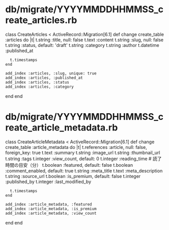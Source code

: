# db/migrate/YYYYMMDDHHMMSS_create_articles.rb
class CreateArticles < ActiveRecord::Migration[6.1]
  def change
    create_table :articles do |t|
      t.string :title, null: false
      t.text :content
      t.string :slug, null: false
      t.string :status, default: 'draft'
      t.string :category
      t.string :author
      t.datetime :published_at

      t.timestamps
    end

    add_index :articles, :slug, unique: true
    add_index :articles, :published_at
    add_index :articles, :status
    add_index :articles, :category
  end
end


# db/migrate/YYYYMMDDHHMMSS_create_article_metadata.rb
class CreateArticleMetadata < ActiveRecord::Migration[6.1]
  def change
    create_table :article_metadata do |t|
      t.references :article, null: false, foreign_key: true
      t.text :summary
      t.string :image_url
      t.string :thumbnail_url
      t.string :tags
      t.integer :view_count, default: 0
      t.integer :reading_time # 読了時間の目安（分）
      t.boolean :featured, default: false
      t.boolean :comment_enabled, default: true
      t.string :meta_title
      t.text :meta_description
      t.string :source_url
      t.boolean :is_premium, default: false
      t.integer :published_by
      t.integer :last_modified_by

      t.timestamps
    end

    add_index :article_metadata, :featured
    add_index :article_metadata, :is_premium
    add_index :article_metadata, :view_count
  end
end